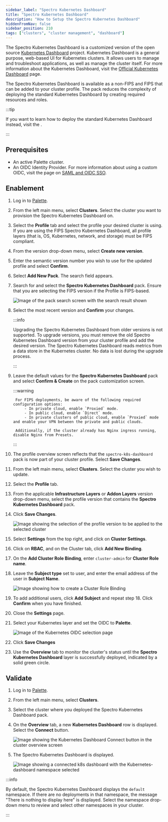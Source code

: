 ```yaml
---
sidebar_label: "Spectro Kubernetes Dashboard"
title: "Spectro Kubernetes Dashboard"
description: "How to Setup the Spectro Kubernetes Dashboard"
hiddenFromNav: false
sidebar_position: 210
tags: ["clusters", "cluster management", "dashboard"]
---
```


The Spectro Kubernetes Dashboard is a customized version of the open source
[Kubernetes Dashboard](https://github.com/kubernetes/dashboard) project. Kubernetes Dashboard is a general purpose,
web-based UI for Kubernetes clusters. It allows users to manage and troubleshoot applications, as well as manage the
cluster itself. For more information about the Kubernetes Dashboard, visit the
[Official Kubernetes Dashboard](https://kubernetes.io/docs/tasks/access-application-cluster/web-ui-dashboard/) page.

<!-- prettier-ignore-start -->

The Spectro Kubernetes Dashboard is available as a non-FIPS and FIPS 
<VersionedLink text="pack" url="/integrations/packs/?pack=spectro-k8s-dashboard" /> that can be added to your cluster
profile. The pack reduces the complexity of deploying the standard Kubernetes Dashboard by creating required resources
and roles.

:::tip

If you want to learn how to deploy the standard Kubernetes Dashboard instead, visit the
<VersionedLink text="Kubernetes Dashboard pack page" url="/integrations/packs/?pack=k8s-dashboard"/>.

:::

<!-- prettier-ignore-end -->

## Prerequisites

- An active Palette cluster.
- An OIDC Identity Provider. For more information about using a custom OIDC, visit the page on
  [SAML and OIDC SSO](../../user-management/saml-sso/saml-sso.md#palette-oidc-and-pxk).

## Enablement

1.  Log in to [Palette](https://console.spectrocloud.com/).

2.  From the left main menu, select **Clusters**. Select the cluster you want to provision the Spectro Kubernetes
    Dashboard on.

3.  Select the **Profile** tab and select the profile your desired cluster is using. If you are using the FIPS Spectro
    Kubernetes Dashboard, all profile layers (that is, OS, Kubernetes, network, and storage) must be FIPS compliant.

4.  From the version drop-down menu, select **Create new version**.

5.  Enter the semantic version number you wish to use for the updated profile and select **Confirm**.

6.  Select **Add New Pack**. The search field appears.

7.  Search for and select the **Spectro Kubernetes Dashboard** pack. Ensure that you are selecting
    the FIPS version if the Profile is FIPS-based.

    ![Image of the pack search screen with the search result shown](/clusters_cluster-management_spectro-kubernetes-dashboard_select-dashboard-pack.webp)

8.  Select the most recent version and **Confirm** your changes.

    :::info

    Upgrading the Spectro Kubernetes Dashboard from older versions is not supported. To upgrade versions, you must
    remove the old Spectro Kubernetes Dashboard version from your cluster profile and add the desired version. The
    Spectro Kubernetes Dashboard reads metrics from a data store in the Kubernetes cluster. No data is lost during the
    upgrade process.

    :::

9.  Leave the default values for the **Spectro Kubernetes Dashboard** pack and select **Confirm & Create** on the pack
    customization screen.

    :::warning

         For FIPS deployments, be aware of the following required configuration options:
             - In private cloud, enable `Proxied` mode.
             - In public cloud, enable `Direct` mode.
             - In private clusters of public cloud, enable `Proxied` mode and enable your VPN between the private and public clouds.

         Additionally, if the cluster already has Nginx ingress running, disable Nginx from Presets.

    :::

10. The profile overview screen reflects that the `spectro-k8s-dashboard` pack is now part of your cluster profile.
    Select **Save Changes**.

11. From the left main menu, select **Clusters**. Select the cluster you wish to update.

12. Select the **Profile** tab.

13. From the applicable **Infrastructure Layers** or **Addon Layers** version drop-down menu, select the profile version
    that contains the **Spectro Kubernetes Dashboard** pack.

14. Click **Save Changes**.

    ![Image showing the selection of the profile version to be applied to the selected cluster](/clusters_cluster-management_spectro-kubernetes-dashboard_apply-profile.webp)

15. Select **Settings** from the top right, and click on **Cluster Settings**.

16. Click on **RBAC**, and on the Cluster tab, click **Add New Binding**.

17. On the **Add Cluster Role Binding**, enter `cluster-admin` for **Cluster Role name**.

18. Leave the **Subject type** set to user, and enter the email address of the user in **Subject Name**.

    ![Image showing how to create a Cluster Role Binding](/clusters_cluster-management_spectro-kubernetes-dashboard_add-role-binding.webp)

19. To add additional users, click **Add Subject** and repeat step 18. Click **Confirm** when you have finished.

20. Close the **Settings** page.

21. Select your Kubernetes layer and set the OIDC to **Palette**.

    ![Image of the Kubernetes OIDC selection page](/clusters_cluster-management_spectro-kubernetes-dashboard_select-kubernetes-pack.webp)

22. Click **Save Changes**

23. Use the **Overview** tab to monitor the cluster's status until the **Spectro Kubernetes Dashboard** layer is
    successfully deployed, indicated by a solid green circle.

## Validate

1. Log in to [Palette](https://console.spectrocloud.com/).

2. From the left main menu, select **Clusters**.

3. Select the cluster where you deployed the Spectro Kubernetes Dashboard pack.

4. On the **Overview** tab, a new **Kubernetes Dashboard** row is displayed. Select the **Connect** button.

   ![Image showing the Kubernetes Dashboard Connect button in the cluster overview screen](/clusters_cluster-management_spectro-kubernetes-dashboard_connect.webp)

5. The Spectro Kubernetes Dashboard is displayed.

   ![Image showing a connected k8s dashboard with the Kubernetes-dashboard namespace selected](/clusters_cluster-management_spectro-kubernetes-dashboard_success.webp)

:::info

By default, the Spectro Kubernetes Dashboard displays the `default` namespace. If there are no deployments in that
namespace, the message "There is nothing to display here" is displayed. Select the namespace drop-down menu to review
and select other namespaces in your cluster.

:::
